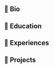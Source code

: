 
## :radio_button: Bio

## :radio_button: Education

## :radio_button: Experiences

## :radio_button: Projects
